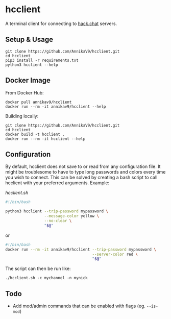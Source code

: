 # hcclient
A terminal client for connecting to [hack.chat](https://github.com/hack-chat/main) servers.



## Setup & Usage

```
git clone https://github.com/AnnikaV9/hcclient.git
cd hcclient
pip3 install -r requirements.txt
python3 hcclient --help
```



## Docker Image

From Docker Hub:

```
docker pull annikav9/hcclient
docker run --rm -it annikav9/hcclient --help
```


Building locally:

```
git clone https://github.com/AnnikaV9/hcclient.git
cd hcclient
docker build -t hcclient .
docker run --rm -it hcclient --help
```



## Configuration
By default, hcclient does not save to or read from any configuration file. It might be troublesome to have to type long passwords and colors every time you wish to connect. This can be solved by creating a bash script to call hcclient with your preferred arguments. Example:

*hcclient.sh*
```bash
#!/bin/bash

python3 hcclient --trip-password mypassword \
                 --message-color yellow \
                 --no-clear \
                 "$@"
```
or
```bash
#!/bin/bash
docker run --rm -it annikav9/hcclient --trip-password mypassword \
                                      --server-color red \
                                      "$@"
```
The script can then be run like:
```
./hcclient.sh -c mychannel -n mynick
```



## Todo
- Add mod/admin commands that can be enabled with flags (eg. `--is-mod`)
